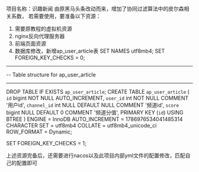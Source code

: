 项目名称：识趣新闻
由原黑马头条改动而来，增加了协同过滤算法中的皮尔森相关系数，
若需要使用，要准备以下资源：
1. 需要原教程的虚拟机资源
2. nginx反向代理服务器
3. 前端页面资源
4. 数据库修改，新增ap_user_article表
SET NAMES utf8mb4;
SET FOREIGN_KEY_CHECKS = 0;

-- ----------------------------
-- Table structure for ap_user_article
-- ----------------------------
DROP TABLE IF EXISTS `ap_user_article`;
CREATE TABLE `ap_user_article`  (
  `id` bigint NOT NULL AUTO_INCREMENT,
  `user_id` int NOT NULL COMMENT '用户id',
  `channel_id` int NULL DEFAULT NULL COMMENT '频道id',
  `score` bigint NULL DEFAULT 0 COMMENT '频道分值',
  PRIMARY KEY (`id`) USING BTREE
) ENGINE = InnoDB AUTO_INCREMENT = 1786976534041485314 CHARACTER SET = utf8mb4 COLLATE = utf8mb4_unicode_ci ROW_FORMAT = Dynamic;

SET FOREIGN_KEY_CHECKS = 1;

上述资源完备后，还需要进行nacos以及此项目内部yml文件的配置修改，匹配自己的配置即可
